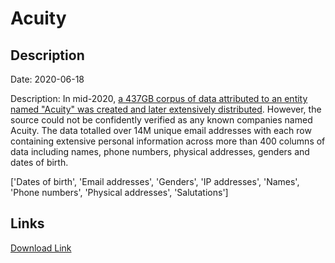 # Acuity

## Description

Date: 2020-06-18

Description:
In mid-2020, <a href="https://www.troyhunt.com/acuity-who-attempts-and-failures-to-attribute-437gb-of-breached-data" target="_blank" rel="noopener">a 437GB corpus of data attributed to an entity named &quot;Acuity&quot; was created and later extensively distributed</a>. However, the source could not be confidently verified as any known companies named Acuity. The data totalled over 14M unique email addresses with each row containing extensive personal information across more than 400 columns of data including names, phone numbers, physical addresses, genders and dates of birth.


['Dates of birth', 'Email addresses', 'Genders', 'IP addresses', 'Names', 'Phone numbers', 'Physical addresses', 'Salutations']

## Links

[Download Link](https://link-to.net/1229997/593.5753163145799/dynamic/?r=aHR0cHM6Ly93d3cubWVkaWFmaXJlLmNvbS92aWV3L01lS1U5WmJrN1hjZldtdS8vZmlsZQ==)